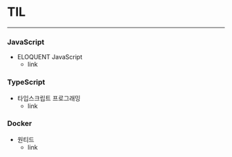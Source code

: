 # TIL

------------------------------------------


### JavaScript

* ELOQUENT JavaScript
  * link

### TypeScript

* 타입스크립트 프로그래밍
  * link

### Docker

* 원티드
  * link